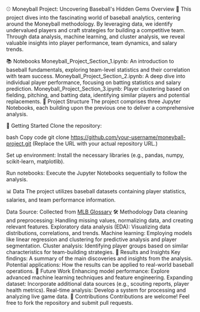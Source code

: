 ⚾ Moneyball Project: Uncovering Baseball's Hidden Gems
Overview 🌟
This project dives into the fascinating world of baseball analytics, centering around the Moneyball methodology. By leveraging data, we identify undervalued players and craft strategies for building a competitive team. Through data analysis, machine learning, and cluster analysis, we reveal valuable insights into player performance, team dynamics, and salary trends.

📚 Notebooks
Moneyball_Project_Section_1.ipynb: An introduction to baseball fundamentals, exploring team-level statistics and their correlation with team success.
Moneyball_Project_Section_2.ipynb: A deep dive into individual player performance, focusing on batting statistics and salary prediction.
Moneyball_Project_Section_3.ipynb: Player clustering based on fielding, pitching, and batting data, identifying similar players and potential replacements.
📂 Project Structure
The project comprises three Jupyter Notebooks, each building upon the previous one to deliver a comprehensive analysis.

🚀 Getting Started
Clone the repository:

bash
Copy code
git clone https://github.com/your-username/moneyball-project.git
(Replace the URL with your actual repository URL.)

Set up environment: Install the necessary libraries (e.g., pandas, numpy, scikit-learn, matplotlib).

Run notebooks: Execute the Jupyter Notebooks sequentially to follow the analysis.

📊 Data
The project utilizes baseball datasets containing player statistics, salaries, and team performance information.

Data Source: Collected from [MLB Glossary]([url](https://www.mlb.com/glossary))
🛠 Methodology
Data cleaning and preprocessing: Handling missing values, normalizing data, and creating relevant features.
Exploratory data analysis (EDA): Visualizing data distributions, correlations, and trends.
Machine learning: Employing models like linear regression and clustering for predictive analysis and player segmentation.
Cluster analysis: Identifying player groups based on similar characteristics for team-building strategies.
🎯 Results and Insights
Key findings: A summary of the main discoveries and insights from the analysis.
Potential applications: How the results can be applied to real-world baseball operations.
🔮 Future Work
Enhancing model performance: Explore advanced machine learning techniques and feature engineering.
Expanding dataset: Incorporate additional data sources (e.g., scouting reports, player health metrics).
Real-time analysis: Develop a system for processing and analyzing live game data.
🤝 Contributions
Contributions are welcome! Feel free to fork the repository and submit pull requests.
